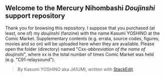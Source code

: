 
Welcome to the Mercury Nihombashi *Doujinshi* support repository
------------------------------------------------------------
Thank you for browsing this repository. I suppose that you purchased (at least, one of) my *doujinshi* (fanzine) with the name Kasumi YOSHINO at the Comic Market.  Supplementary contents (e.g. errata, source codes, figures, movies and so on) will be uploaded here when they are available. Please open the folder (directory) named "Cxx-*abbreviation of the name of doujinshi*", where xx is the total number of times  Comic Market was held (e.g. "C91-relaysound").

> By Kasumi YOSHINO aka JA1UMI, written with [StackEdit](https://stackedit.io/).
